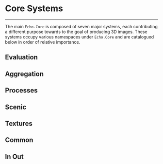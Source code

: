 # Core Systems

---

The main `Echo.Core` is composed of seven major systems, each contributing a different purpose towards to the goal of producing 3D images. These systems occupy various namespaces under `Echo.Core` and are catalogued below in order of relative importance.

## Evaluation



## Aggregation



## Processes



## Scenic



## Textures



## Common



## In Out


